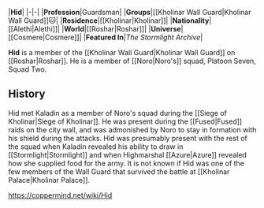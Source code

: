 |**Hid**|
|-|-|
|**Profession**|Guardsman|
|**Groups**|[[Kholinar Wall Guard\|Kholinar Wall Guard]]🐱︎|
|**Residence**|[[Kholinar\|Kholinar]]|
|**Nationality**|[[Alethi\|Alethi]]|
|**World**|[[Roshar\|Roshar]]|
|**Universe**|[[Cosmere\|Cosmere]]|
|**Featured In**|*The Stormlight Archive*|

**Hid** is a member of the [[Kholinar Wall Guard\|Kholinar Wall Guard]] on [[Roshar\|Roshar]]. He is a member of [[Noro\|Noro's]] squad, Platoon Seven, Squad Two.

## History
Hid met Kaladin as a member of Noro's squad during the [[Siege of Kholinar\|Siege of Kholinar]]. He was present during the [[Fused\|Fused]] raids on the city wall, and was admonished by Noro to stay in formation with his shield during the attacks. Hid was presumably present with the rest of the squad when Kaladin revealed his ability to draw in [[Stormlight\|Stormlight]] and when Highmarshal [[Azure\|Azure]] revealed how she supplied food for the army. It is not known if Hid was one of the few members of the Wall Guard that survived the battle at [[Kholinar Palace\|Kholinar Palace]].



https://coppermind.net/wiki/Hid